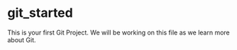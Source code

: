 # git_started

This is your first Git Project. We will be working on this file as we learn more about Git.
